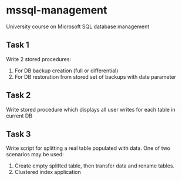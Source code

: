 # mssql-management
University course on Microsoft SQL database management

## Task 1
Write 2 stored procedures:
1) For DB backup creation (full or differential)
2) For DB restoration from stored set of backups with date parameter

## Task 2
Write stored procedure which displays all user writes for each table in current DB

## Task 3
Write script for splitting a real table populated with data.
One of two scenarios may be used:
1) Create empty splitted table, then transfer data and rename tables.
2) Clustered index application

